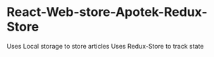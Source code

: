 # React-Web-store-Apotek-Redux-Store
Uses Local storage to store articles
Uses Redux-Store to track state
